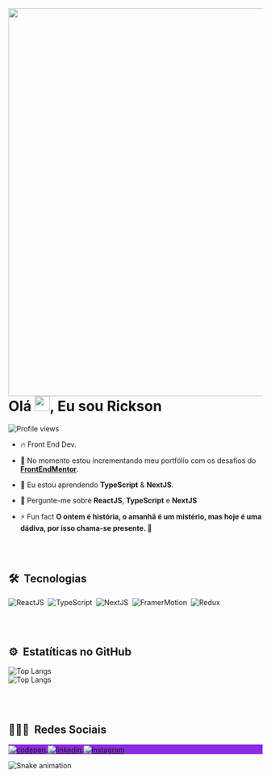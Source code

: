 <img align="right" height="768em" src="https://raw.githubusercontent.com/gist/Rickrasin/28fe55a2d1c9c03e6c5606cabd434037/raw/c7d93abd78e897980bf507ded8ea60fe1b97b077/githubcard.svg"/>
<h1 align="left">Olá <img height="30px" width="30px" src="https://em-content.zobj.net/source/microsoft-teams/337/waving-hand_dark-skin-tone_1f44b-1f3ff_1f3ff.png" >, Eu sou Rickson</h1>
<p align="left"> <img src="https://komarev.com/ghpvc/?username=rickrasin&color=blue" alt="Profile views" /> </p>

- 🔥 Front End Dev.

- 🔭 No momento estou incrementando meu portfólio com os desafios do **[FrontEndMentor](https://www.frontendmentor.io/profile/Rickrasin)**.

- 🌱 Eu estou aprendendo **TypeScript** & **NextJS**.

- 💬 Pergunte-me sobre **ReactJS**, **TypeScript** e **NextJS**

- ⚡ Fun fact **O ontem é história, o amanhã é um mistério, mas hoje é uma dádiva, por isso chama-se presente. 🍃**

<br><br>



## 🛠 &nbsp;Tecnologias

![ReactJS](https://img.shields.io/badge/-REACTJS-05122A?style=for-the-badge&logo=REACT&color=blueviolet)&nbsp;
![TypeScript](https://img.shields.io/badge/-TypeScript-05122A?style=for-the-badge&logo=typescript&color=blueviolet)&nbsp;
![NextJS](https://img.shields.io/badge/-NextJS-05122A?style=for-the-badge&logo=next.js&color=blueviolet)&nbsp;
![FramerMotion](https://img.shields.io/badge/-FramerMotion-05122A?style=for-the-badge&logo=framer&color=blueviolet)&nbsp;
![Redux](https://img.shields.io/badge/-redux-05122A?style=for-the-badge&logo=redux&color=blueviolet)&nbsp;

<br><br>

## ⚙️ &nbsp;Estatíticas no GitHub

<p align="left">


![Top Langs](https://github-readme-stats.vercel.app/api?username=rickrasin&show_icons=true&theme=radical)
  <br>
![Top Langs](https://github-readme-stats.vercel.app/api/top-langs/?username=rickrasin&card_width=466px&theme=radical)
</p>

<br><br>

## 👨🏽‍🦲 &nbsp;Redes Sociais

<p align="left" style="background:blueviolet">
<a href="https://codepen.io/Rickrasin" target="_blank">
  <img align="center" src="https://img.shields.io/badge/-Rickrasin-05122A?style=for-the-badge&logo=codepen&color=blueviolet" alt="codepen"/>
</a>
<a href="https://www.linkedin.com/in/rickson-oliveira-44331822b" target="_blank">
  <img align="center" src="https://img.shields.io/badge/-ricksonoliveira-05122A?style=for-the-badge&logo=linkedin&color=blueviolet" alt="linkedin"/>
</a>
<a href="https://www.instagram.com/rickrasochefe/" target="_blank">
 <img align="center" src="https://img.shields.io/badge/-rickrasochefe-05122A?style=for-the-badge&logo=instagram&color=blueviolet" alt="instagram"/>
</a>
</p>

![Snake animation](https://github.com/rickrasin/rickrasin/blob/output/github-contribution-grid-snake.svg)


<!--
**Rickrasin/Rickrasin** is a ✨ _special_ ✨ repository because its `README.md` (this file) appears on your GitHub profile.

Here are some ideas to get you started:

- 🔭 I’m currently working on ...
- 🌱 I’m currently learning ...
- 👯 I’m looking to collaborate on ...
- 🤔 I’m looking for help with ...
- 💬 Ask me about ...
- 📫 How to reach me: ...
- 😄 Pronouns: ...
- ⚡ Fun fact: ...
-->
